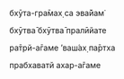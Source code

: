 бхӯта-гра̄мах̣ са эва̄йам̇

бхӯтва̄ бхӯтва̄ пралӣйате

ра̄трй-а̄гаме ’ваш́ах̣ па̄ртха

прабхаватй ахар-а̄гаме